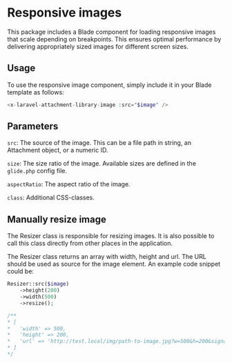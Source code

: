 # Responsive images

This package includes a Blade component for loading responsive images that scale depending on breakpoints. This ensures optimal performance by delivering appropriately sized images for different screen sizes.

## Usage
To use the responsive image component, simply include it in your Blade template as follows:

```php
<x-laravel-attachment-library-image :src="$image" />
```

## Parameters

`src`: The source of the image. This can be a file path in string, an Attachment object, or a numeric ID.

`size`: The size ratio of the image. Available sizes are defined in the `glide.php` config file.

`aspectRatio`: The aspect ratio of the image.

`class`: Additional CSS-classes.

## Manually resize image

The Resizer class is responsible for resizing images. It is also possible to call this class directly from other places in the application.

The Resizer class returns an array with width, height and url. The URL should be used as source for the image element. An example code snippet could be:

```php
Resizer::src($image)
    ->height(200)
    ->width(500)
    ->resize();

/**
* [
*   'width' => 500,
*   'height' => 200,
*   'url' => 'http://test.local/img/path-to-image.jpg?w=500&h=200&signature=....'
* ]
*/
```
